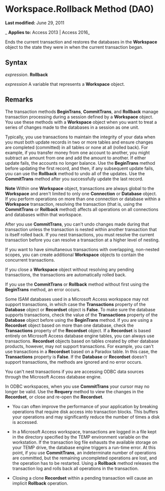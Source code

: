 
# Workspace.Rollback Method (DAO)

 **Last modified:** June 29, 2011

 _ **Applies to:** Access 2013 | Access 2016_

Ends the current transaction and restores the databases in the  **Workspace** object to the state they were in when the current transaction began.


## Syntax

 _expression_. **Rollback**

 _expression_ A variable that represents a **Workspace** object.


## Remarks

The transaction methods  **BeginTrans**, **CommitTrans**, and **Rollback** manage transaction processing during a session defined by a **Workspace** object. You use these methods with a **Workspace** object when you want to treat a series of changes made to the databases in a session as one unit.

Typically, you use transactions to maintain the integrity of your data when you must both update records in two or more tables and ensure changes are completed (committed) in all tables or none at all (rolled back). For example, if you transfer money from one account to another, you might subtract an amount from one and add the amount to another. If either update fails, the accounts no longer balance. Use the  **BeginTrans** method before updating the first record, and then, if any subsequent update fails, you can use the **Rollback** method to undo all of the updates. Use the **CommitTrans** method after you successfully update the last record.


 **Note**  Within one  **Workspace** object, transactions are always global to the **Workspace** and aren't limited to only one **Connection** or **Database** object. If you perform operations on more than one connection or database within a **Workspace** transaction, resolving the transaction (that is, using the **CommitTrans** or **Rollback** method) affects all operations on all connections and databases within that workspace.

After you use  **CommitTrans**, you can't undo changes made during that transaction unless the transaction is nested within another transaction that is itself rolled back. If you nest transactions, you must resolve the current transaction before you can resolve a transaction at a higher level of nesting.

If you want to have simultaneous transactions with overlapping, non-nested scopes, you can create additional  **Workspace** objects to contain the concurrent transactions.

If you close a  **Workspace** object without resolving any pending transactions, the transactions are automatically rolled back.

If you use the  **CommitTrans** or **Rollback** method without first using the **BeginTrans** method, an error occurs.

Some ISAM databases used in a Microsoft Access workspace may not support transactions, in which case the  **Transactions** property of the **Database** object or **Recordset** object is **False**. To make sure the database supports transactions, check the value of the **Transactions** property of the **Database** object before using the **BeginTrans** method. If you are using a **Recordset** object based on more than one database, check the **Transactions** property of the **Recordset** object. If a **Recordset** is based entirely on Microsoft Access database engine tables, you can always use transactions. **Recordset** objects based on tables created by other database products, however, may not support transactions. For example, you can't use transactions in a **Recordset** based on a Paradox table. In this case, the **Transactions** property is **False**. If the **Database** or **Recordset** doesn't support transactions, the methods are ignored and no error occurs.

You can't nest transactions if you are accessing ODBC data sources through the Microsoft Access database engine.

In ODBC workspaces, when you use  **CommitTrans** your cursor may no longer be valid. Use the **Requery** method to view the changes in the **Recordset**, or close and re-open the **Recordset**.


- You can often improve the performance of your application by breaking operations that require disk access into transaction blocks. This buffers your operations and may significantly reduce the number of times a disk is accessed.
    
- In a Microsoft Access workspace, transactions are logged in a file kept in the directory specified by the TEMP environment variable on the workstation. If the transaction log file exhausts the available storage on your TEMP drive, the database engine triggers a run-time error. At this point, if you use  **CommitTrans**, an indeterminate number of operations are committed, but the remaining uncompleted operations are lost, and the operation has to be restarted. Using a **Rollback** method releases the transaction log and rolls back all operations in the transaction.
    
- Closing a clone  **Recordset** within a pending transaction will cause an implicit **Rollback** operation.
    
